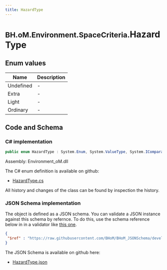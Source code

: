 ```yaml
---
title: HazardType
---
```


# <small>BH.oM.Environment.SpaceCriteria.</small>**HazardType**



## Enum values

| Name            | Description                                                    |
|-----------------|----------------------------------------------------------------|
| Undefined |  -  |
| Extra |  -  |
| Light |  -  |
| Ordinary |  -  |


## Code and Schema

### C# implementation

``` C# title="C#"
public enum HazardType : System.Enum, System.ValueType, System.IComparable, System.ISpanFormattable, System.IFormattable, System.IConvertible
```

Assembly: Environment_oM.dll

The C# enum definition is available on github:

- [HazardType.cs](https://github.com/BHoM/BHoM/blob/develop/Environment_oM/SpaceCriteria\Enums\HazardType.cs)

All history and changes of the class can be found by inspection the history.
### JSON Schema implementation

The object is defined as a JSON schema. You can validate a JSON instance against this schema by refernce. To do this, use the schema reference below in in a validator like [this one](https://www.jsonschemavalidator.net/).

``` json title="JSON Schema"
{
 "$ref" : "https://raw.githubusercontent.com/BHoM/BHoM_JSONSchema/develop/Environment_oM/SpaceCriteria/HazardType.json"
}
```

The JSON Schema is available on github here:

- [HazardType.json](https://github.com/BHoM/BHoM_JSONSchema/blob/develop/Environment_oM/SpaceCriteria/HazardType.json)
